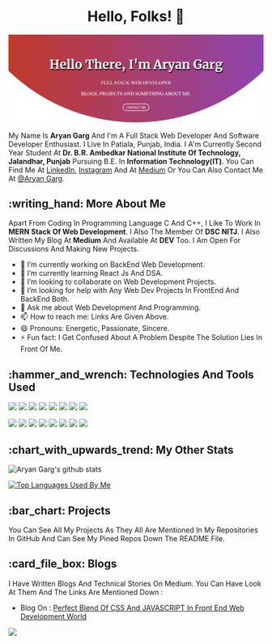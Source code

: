 <h1 align="center">Hello, Folks! 👋</h1>

[![Header](https://github.com/code08-ind/pic_github/blob/master/github.PNG "Aryan Garg")](https://code08-ind.github.io/Portfolio_08/)


My Name Is **Aryan Garg** And I'm A Full Stack Web Developer And Software Developer Enthusiast. I Live In Patiala, Punjab, India. I A'm Currently Second Year Student At **Dr. B.R. Ambedkar National Institute Of Technology, Jalandhar, Punjab** Pursuing B.E. In **Information Technology(IT)**. You Can Find Me At [LinkedIn](https://www.linkedin.com/in/aryan-garg-661552198/), [Instagram](https://www.instagram.com/aryan_garg_08/) And At [Medium](https://gargaryan82000.medium.com/) Or You Can Also Contact Me At [@Aryan Garg](mailto:gargaryan82000@gmail.com).


<h2>:writing_hand: More About Me</h2>


Apart From Coding In Programming Language C And C++, I Like To Work In **MERN Stack Of Web Development**. I Also The Member Of **DSC NITJ**. I Also Written My Blog At **Medium** And Available At **DEV** Too. I Am Open For Discussions And Making New Projects.


- 🔭 I’m currently working on BackEnd Web Development.
- 🌱 I’m currently learning React Js And DSA.
- 👯 I’m looking to collaborate on Web Development Projects.
- 🤔 I’m looking for help with Any Web Dev Projects In FrontEnd And BackEnd Both.
- 💬 Ask me about Web Development And Programming.
- 📫 How to reach me: Links Are Given Above.
- 😄 Pronouns: Energetic, Passionate, Sincere.
- ⚡ Fun fact: I Get Confused About A Problem Despite The Solution Lies In Front Of Me.


<h2>:hammer_and_wrench: Technologies And Tools Used</h2>


![](https://img.shields.io/badge/OS-Windows-informational?style=flat&logo=windows&logoColor=white&color=success)
![](https://img.shields.io/badge/Code-JavaScript-informational?style=flat&logo=javascript&logoColor=white&color=success)
![](https://img.shields.io/badge/Code-Node.jS-informational?style=flat&logo=node.js&logoColor=white&color=success)
![](https://img.shields.io/badge/Code-HTML-informational?style=flat&logo=html5&logoColor=white&color=success)
![](https://img.shields.io/badge/Code-Bootstrap-informational?style=flat&logo=bootstrap&logoColor=white&color=success)
![](https://img.shields.io/badge/Code-CSS-informational?style=flat&logo=css3&logoColor=white&color=success)
![](https://img.shields.io/badge/Code-Java-informational?style=flat&logo=java&logoColor=white&color=success)
![](https://img.shields.io/badge/Code-C-informational?style=flat&logo=c&logoColor=white&color=success)

![](https://img.shields.io/badge/Code-C++-informational?style=flat&logo=cplusplus&logoColor=white&color=success)
![](https://img.shields.io/badge/Cloud-Heroku-informational?style=flat&logo=heroku&logoColor=white&color=success)
![](https://img.shields.io/badge/Tools-MongoDB-informational?style=flat&logo=mongodb&logoColor=white&color=success)
![](https://img.shields.io/badge/Tools-Express-informational?style=flat&logo=express&logoColor=white&color=success)
![](https://img.shields.io/badge/Tools-jQuery-informational?style=flat&logo=jquery&logoColor=white&color=success)
![](https://img.shields.io/badge/Tools-MySQL-informational?style=flat&logo=mysql&logoColor=white&color=success)
![](https://img.shields.io/badge/Tools-Git-informational?style=flat&logo=git&logoColor=white&color=success)
![](https://img.shields.io/badge/Tools-GitHub-informational?style=flat&logo=github&logoColor=white&color=success)


<h2>:chart_with_upwards_trend: My Other Stats</h2>


![Aryan Garg's github stats](https://github-readme-stats.vercel.app/api?username=code08-ind&show_icons=true&theme=synthwave)

[![Top Languages Used By Me](https://github-readme-stats.vercel.app/api/top-langs/?username=code08-ind&theme=tokyonight)](https://github.com/code08-ind/github-readme-stats)


<h2>:bar_chart: Projects</h2>


You Can See All My Projects As They All Are Mentioned In My Repositories In GitHub And Can See My Pined Repos Down The README File.


<h2>:card_file_box: Blogs</h2>


I Have Written Blogs And Technical Stories On Medium. You Can Have Look At Them And The Links Are Mentioned Down :


- Blog On : [Perfect Blend Of CSS And JAVASCRIPT In Front End Web Development World](https://gargaryan82000.medium.com/perfect-combination-of-css-and-javascript-in-front-end-web-development-aa5e33a4886c)

![](https://img.shields.io/badge/Visitors-100+-informational?style=flat&logo=&logoColor=white&color=informational)

<!--
**code08-ind/code08-ind** is a ✨ _special_ ✨ repository because its `README.md` (this file) appears on your GitHub profile.**

Here are some ideas to get you started:

- 🔭 I’m currently working on ...
- 🌱 I’m currently learning ...
- 👯 I’m looking to collaborate on ...
- 🤔 I’m looking for help with ...
- 💬 Ask me about ...
- 📫 How to reach me: ...
- 😄 Pronouns: ...
- ⚡ Fun fact: ...
-->
